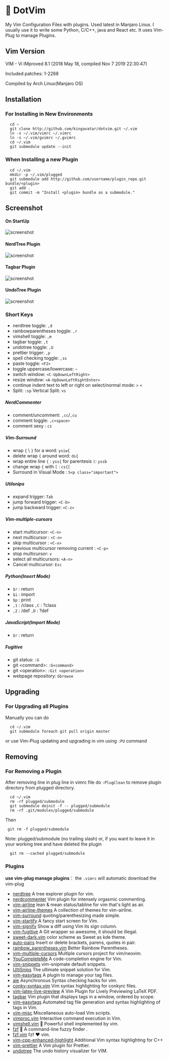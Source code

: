 # :pancakes: DotVim
My Vim Configuration Files with plugins. Used latest in Manjaro Linux. I usually use it to write some Python, C/C++, java and React etc. It uses Vim-Plug to manage Plugins.

## Vim Version
VIM - Vi IMproved 8.1 (2018 May 18, compiled Nov  7 2019 22:30:47)

Included patches: 1-2268

Compiled by Arch Linux(Manjaro OS)

## Installation

### For Installing in New Environments
```
  cd ~
  git clone http://github.com/kingavatar/dotvim.git ~/.vim
  ln -s ~/.vim/vimrc ~/.vimrc
  ln -s ~/.vim/gvimrc ~/.gvimrc
  cd ~/.vim
  git submodule update --init
```
### When Installing a new Plugin
```
  cd ~/.vim
  mkdir -p ~/.vim/plugged
  git submodule add http://github.com/username/plugin_repo.git bundle/<plugin>
  git add .
  git commit -m "Install <plugin> bundle as a submodule."
```
## Screenshot
#### On StartUp
![screenshot](img/vim_startify.png "This is my Vim on my Manjaro Desktop")
#### NerdTree Plugin
![screenshot](img/vim_nerdtree.png "This is NerdTree Plugin on .vim Folder")
#### Tagbar Plugin
![screenshot](img/vim_tagbar.png "This is Tagbar Plugin on vimrc File")
#### UndoTree Plugin
![screenshot](img/vim_undotree.png "This is UndoTree Plugin on vimrc File")

### Short Keys
- nerdtree toggle: `,d`
- rainbowparentheses toggle: `,r`
- vimshell toggle: `,m`
- tagbar toggle: `,t`
- undotree toggle: `,U`
- prettier trigger: `,p`
- spell checking toggle: `,ss`
- paste toggle: `<F2>`
- toggle uppercase/lowercase: `~`
- switch window: `<C-UpDownLeftRight>`
- resize window: `<A-UpDownLeftRightEnter>`
- continue indent text to left or right on select/normal mode: `>` `<`
- Split: `:sp` Vertical Split: `vs`
##### NerdCommenter
- comment/uncomment: `,cc`/`,cu`
- comment toggle: `,c<space>`
- comment sexy : `cs`
##### Vim-Surround
- wrap `{` \ `}` for a word: `ysiw{`
- delete wrap `{` around word: `ds{`
- wrap entire line `{` : `yss{` for parentesis `(`: `yssb`
- change wrap `{` with `[` : `cs{[`
- Surround in Visual Mode : `S<p class="important">`
##### Utilsnips
- expand trigger: `Tab`
- jump forward trigger: `<C-b>`
- jump backward trigger: `<C-z>`
##### Vim-multiple-cursors
- start multicursor: `<C-n>`
- next multicursor : `<C-n>`
- skip multicursor : `<C-x>`
- previous multicursor removing current : `<C-p>`
- stop multicursor: `v`
- select all multicursors: `<A-n>`
- Cancel multicursor: `Esc`
##### Python(Insert Mode)
- `$r` : return
- `$i` : import
- `$p` : print
- `,1` : /class `,C` : ?class
- `,2` : /def `,D` : ?def
##### JavaScript(Import Mode)
- `$r` : return
##### Fugitive
- git status: `:G`
- git \<command\>: `:G<command>`
- git \<operation\>: `:Git <operation>`
- webpage repository: `Gbrowse` 

## Upgrading
### For Upgrading all Plugins
Manually you can do
```
  cd ~/.vim
  git submodule foreach git pull origin master
```
or use Vim-Plug updating and upgrading in vim using `:PU` command

## Removing
### For Removing a Plugin

After removing line in plug line in vimrc file do `:PlugClean` to remove plugin directory from plugged directory.
```
  cd ~/.vim
  rm -rf plugged/submodule
  git submodule deinit -f -- plugged/submodule
  rm -rf .git/modules/plugged/submodule
 ```
 Then
 ```
  git rm -f plugged/submodule
 ```
Note: plugged/submodule (no trailing slash)
or, if you want to leave it in your working tree and have deleted the plugin
```
  git rm --cached plugged/submodule
```
### Plugins

**use vim-plug manage plugins**： the `.vimrc` will automatic download the vim-plug

- [nerdtree](https://github.com/scrooloose/nerdtree) A tree explorer plugin for vim.
- [nerdcommenter](https://github.com/scrooloose/nerdcommenter) Vim plugin for intensely orgasmic commenting.
- [vim-airline](https://github.com/vim-airline/vim-airline) lean & mean status/tabline for vim that's light as air.
- [vim-airline-themes](https://github.com/vim-airline/vim-airline-themes)  A collection of themes for vim-airline.
- [vim-surround](https://github.com/tpope/vim-surround) quoting/parenthesizing made simple.
- [vim-startify](https://github.com/mhinz/vim-startify) A fancy start screen for Vim.
- [vim-signify](https://github.com/mhinz/vim-signify) Show a diff using Vim its sign column.
- [vim-fugitive](https://github.com/tpope/vim-fugitive) A Git wrapper so awesome, it should be illegal.
- [sweet-dark.vim](https://github.com/jschmold/sweet-dark.vim) color scheme as Sweet as kde theme.
- [auto-pairs](https://github.com/jiangmiao/auto-pairs) Insert or delete brackets, parens, quotes in pair.
- [rainbow_parentheses.vim](https://github.com/kien/rainbow_parentheses.vim) Better Rainbow Parentheses.
- [vim-multiple-cursors](https://github.com/terryma/vim-multiple-cursors) Multiple cursors project for vim/neovim.
- [YouCompleteMe](https://github.com/ycm-core/YouCompleteMe) A code-completion engine for Vim.
- [vim-snippets](https://github.com/honza/vim-snippets) vim-snipmate default snippets.
- [UltiSnips](https://github.com/SirVer/ultisnips) The ultimate snippet solution for Vim.
- [vim-easytags](https://github.com/xolox/vim-easytags) A plugin to manage your tag files.
- [ale](https://github.com/dense-analysis/ale.git) Asynchronous Syntax checking hacks for vim.
- [conky-syntax.vim](https://github.com/smancill/conky-syntax.vim) Vim syntax highlighting for conkyrc files.
- [vim-latex-live-preview](https://github.com/xuhdev/vim-latex-live-preview) A Vim Plugin for Lively Previewing LaTeX PDF.
- [tagbar](https://github.com/majutsushi/tagbar) Vim plugin that displays tags in a window, ordered by scope.
- [vim-easytags](https://github.com/xolox/vim-easytags) Automated tag file generation and syntax highlighting of tags in Vim.
- [vim-misc](https://github.com/xolox/vim-misc)  Miscellaneous auto-load Vim scripts.
- [vimproc.vim](https://github.com/Shougo/vimproc.vim)  Interactive command execution in Vim.
- [vimshell.vim](https://github.com/Shougo/vimshell.vim)  :shell: Powerful shell implemented by vim. 
- [fzf](https://github.com/junegunn/fzf)  :cherry_blossom: A command-line fuzzy finder .
- [fzf.vim](https://github.com/junegunn/fzf.vim)  fzf :heart: vim.
- [vim-cpp-enhanced-highlight](https://github.com/octol/vim-cpp-enhanced-highlight) Additional Vim syntax highlighting for C++
- [vim-prettier](https://github.com/prettier/vim-prettier)  A Vim plugin for Prettier.
- [undotree](https://github.com/mbbill/undotree) The undo history visualizer for VIM.
